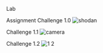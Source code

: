 Lab



Assignment
Challenge 1.0
![shodan](https://user-images.githubusercontent.com/37943892/40882194-316926a0-668f-11e8-9f4a-43e9c2cc408d.JPG)

Challenge 1.1
![camera](https://user-images.githubusercontent.com/37943892/40882239-7984236c-6690-11e8-91c0-4e87b71e340c.JPG)

Challenge 1.2
![1 2](https://user-images.githubusercontent.com/37943892/40882291-d4f11da8-6691-11e8-8b82-08159dac37b2.JPG)


